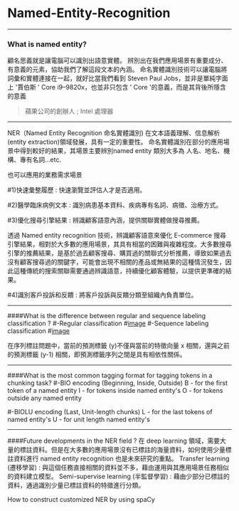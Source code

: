 # Named-Entity-Recognition

---

### What is named entity?
顧名思義就是讓電腦可以識別出語意實體。
辨別出在我們應用場景有重要成分、有意義的元素，協助我們了解這段文本的內涵。
命名實體識別技術可以讓電腦將詞彙和實體連接在一起，就好比當我們看到
Steven Paul Jobs，並非是單純字面上 '賈伯斯 '
Core i9–9820x，也並非只包含 ' Core '的意義，而是其背後所隱含的意義
> 蘋果公司的創辦人 ; Intel 處理器


---

NER（Named Entity Recognition 命名實體識別) 在文本語義理解、信息解析 (entity extraction)領域發展，具有一定的重要性。
命名實體識別在部分的應用場景中得到較好的結果，其場景主要辨別named entity 類別大多為 人名、地名、機構、專有名詞…etc.

也可以應用的業務需求場景

#1)快速彙整履歷 : 快速瀏覽並評估人才是否適用。

#2)醫學臨床病例文本 : 識別病患基本資料、疾病專有名詞、病徵、治療方式。

#3)優化搜尋引擎結果 : 辨識顧客語意內涵，提供關聯實體做搜尋推薦。

  透過 Named entity recognition 技術，辨識顧客語意來優化 E-commerce 搜尋引擎結果，相對於大多數的應用場景，其具有相當的困難與複雜程度。大多數搜尋引擎的推薦結果，是基於過去顧客搜尋、購買過的關聯式分析推薦，導致如果過去沒有顧客搜尋過的關鍵字，可能會出現不相關的產品或無結果的這種情況發生，因此這種傳統的搜索關聯需要通過辨識語意，持續優化顧客體驗，以提供更準確的結果。

#4)識別客戶投訴和反饋 : 將客戶投訴與反饋分類至組織內負責單位。


---

####What is the difference between regular and sequence labeling classification ?
#-Regular classification
 #[image](https://github.com/CinnaBao/Named-Entity-Recognition/tree/master/Image/RegularClssfication.png)
#-Sequence labeling classification
 #[image](https://github.com/CinnaBao/Named-Entity-Recognition/tree/master/Image/SequenceLabelingClassification.png)

在序列標註問題中，當前的預測標籤 (y)不僅與當前的特徵向量 x 相關，還與之前的預測標籤 (y-1) 相關，即預測標籤序列之間是具有相依性關係。

---

####What is the most common tagging format for tagging tokens in a chunking task?
#-BIO encoding (Beginning, Inside, Outside)
B - for the first token of a named entity
I - for tokens inside named entity's
O - for tokens outside any named entity

#-BIOLU encoding (Last, Unit-length chunks)
L - for the last tokens of named entity's
U - for unit length named entity's


---

####Future developments in the NER field ?
在 deep learning 領域，需要大量的標註資料。但是在大多數的應用場景沒有已標註的海量資料，如何使用少量標註資料進行 named entity recognition 也是未來研究的重點。
Transfer learning (遷移學習) : 與這個任務直接相關的資料並不多，藉由運用與其應用場景任務相似的資料建立模型。
Semi-supervise learning (半監督學習) : 藉由少部分已標註的資料，通過識別少量已標註資料的特徵進行分類。

How to construct customized NER by using spaCy

